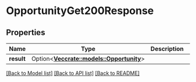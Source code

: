 # OpportunityGet200Response

## Properties

Name | Type | Description | Notes
------------ | ------------- | ------------- | -------------
**result** | Option<[**Vec<crate::models::Opportunity>**](opportunity.md)> |  | [optional]

[[Back to Model list]](../README.md#documentation-for-models) [[Back to API list]](../README.md#documentation-for-api-endpoints) [[Back to README]](../README.md)


